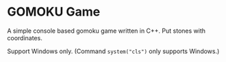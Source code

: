 # GOMOKU Game

A simple console based gomoku game written in C++. Put stones with coordinates.

Support Windows only. (Command `system("cls")` only supports Windows.)
